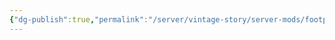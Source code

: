 ```yaml
---
{"dg-publish":true,"permalink":"/server/vintage-story/server-mods/footprints/","tags":["vs-up-to-date"],"noteIcon":""}
---
```


